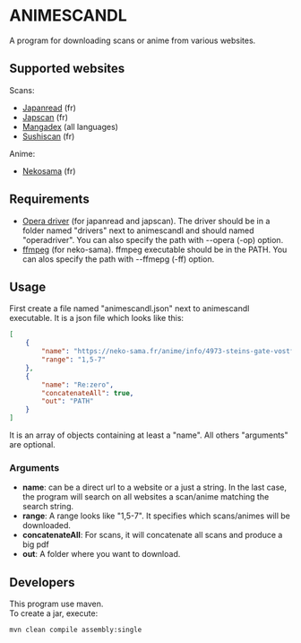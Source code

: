 # ANIMESCANDL

A program for downloading scans or anime from various websites.

## Supported websites

Scans:
* [Japanread](https://www.japanread.cc) (fr)
* [Japscan](https://www.japscan.ws) (fr)
* [Mangadex](https://mangadex.org) (all languages)
* [Sushiscan](https://sushi-scan.su) (fr)

Anime:
* [Nekosama](https://neko-sama.fr) (fr)

## Requirements

* [Opera driver](https://github.com/operasoftware/operachromiumdriver) (for japanread and japscan).
  The driver should be in a folder named "drivers" next to animescandl and should named "operadriver". 
  You can also specify the path with --opera (-op) option.
* [ffmpeg](https://ffmpeg.org/download.html) (for neko-sama).
  ffmpeg executable should be in the PATH. You can alos specify the path with --ffmepg (-ff) option.

## Usage

First create a file named "animescandl.json" next to animescandl executable.
It is a json file which looks like this:

```json
[
    {
        "name": "https://neko-sama.fr/anime/info/4973-steins-gate-vostfr",
        "range": "1,5-7"
    },
    {
        "name": "Re:zero",
        "concatenateAll": true,
        "out": "PATH"
    }
]
```

It is an array of objects containing at least a "name". All others "arguments" are optional.

### Arguments

* <strong>name</strong>: can be a direct url to a website or a just a string. 
  In the last case, the program will search on all websites a scan/anime matching 
  the search string.
* <strong>range</strong>: A range looks like "1,5-7". It specifies which scans/animes
  will be downloaded.
* <strong>concatenateAll</strong>: For scans, it will concatenate all scans and produce a big pdf
* <strong>out</strong>: A folder where you want to download.

## Developers

This program use maven.<br>
To create a jar, execute:
```bash
mvn clean compile assembly:single
```